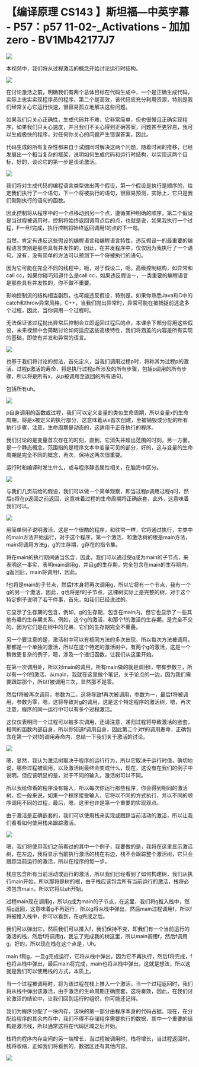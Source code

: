 # 【编译原理 CS143 】斯坦福—中英字幕 - P57：p57 11-02-_Activations - 加加zero - BV1Mb42177J7

![](img/3370d2e614e29fe9928959b6f66d40a4_0.png)

本视频中，我们将从过程激活的概念开始讨论运行时结构。

![](img/3370d2e614e29fe9928959b6f66d40a4_2.png)

在讨论激活之前，明确我们有两个总体目标在代码生成中，一个是正确生成代码，实际上忠实实现程序员的程序，第二个是高效，该代码应充分利用资源，特别是我们经常关心它运行快速，很容易孤立地解决这些问题。

如果我们只关心正确性，生成代码并不难，它非常简单，但也很慢且正确实现程序，如果我们只关心速度，并且我们不关心得到正确答案，问题甚至更容易，我可以生成极快的程序，对任何你关心的问题产生错误答案，因此。

代码生成的所有复杂性都来自于试图同时解决这两个问题，随着时间的推移，已经发展出一个相当复杂的框架，说明如何生成代码和运行时结构，以实现这两个目标，好的，谈论它的第一步是谈论激活。



![](img/3370d2e614e29fe9928959b6f66d40a4_4.png)

我们将对生成代码的编程语言类型做出两个假设，第一个假设是执行是顺序的，给定我们执行了一个语句，下一个将被执行的语句，很容易预测，实际上，它只是我们刚刚执行的语句的函数。

因此控制将从程序中的一个点移动到另一个点，遵循某种明确的顺序，第二个假设是当过程被调用时，控制将始终返回调用点后的点，也就是说，如果我执行一个过程，F一旦f完成，执行控制将始终返回调用f的点的下一句。

当然，肯定有违反这些假设的编程语言和编程语言特性，违反假设一的最重要的编程语言类别是那些具有并发性的，因此，在并发程序中，仅仅因为我执行了一个语句，没有，没有简单的方法可以预测下一个将被执行的语句。

因为它可能在完全不同的线程中，呃，对于假设二，呃，高级控制结构，如异常和call cc，如果你碰巧知道什么是call cc，如果违反假设一，一类重要的编程语言是那些具有并发性的，你不做不重要。

影响控制流的结构相当剧烈，也可能违反假设，特别是，如果你熟悉Java和C中的catch和throw异常风格，C++，当我们抛出异常时，异常可能在被捕捉前逃逸多个过程，因此，当你调用一个过程时。

无法保证该过程抛出异常后控制会立即返回过程后的点，本课余下部分将用这些假设，未来视频中会简略讨论如何适应这些高级特性，我们将涵盖的内容是所有实现的基础，即使有并发和异常的语言。



![](img/3370d2e614e29fe9928959b6f66d40a4_6.png)

也基于我们将讨论的想法，首先定义，当我们调用过程p时，将称其为过程p的激活，过程p激活的寿命，将是执行过程p所涉及的所有步骤，包括p调用的所有步骤，所以将是所有x，从p被调用至返回的所有语句。

包括所有uh。

![](img/3370d2e614e29fe9928959b6f66d40a4_8.png)

p自身调用的函数或过程，我们可以定义变量的类似生命周期，所以变量x的生命周期，将是x被定义的执行部分，这意味着从x首次创建，至被销毁或分配的所有执行步骤，注意，生命周期是动态的，这适用于正在执行的程序。

我们讨论的是变量首次存在的时刻，直到，它消失并超出范围的时刻，另一方面，是一个静态概念，范围指的是程序文本中变量可见的部分，好的，这与变量的生命周期是完全不同的概念，再次，保持这两次很重要。

运行时和编译时发生什么，或与程序静态属性相关，在脑海中区分。

![](img/3370d2e614e29fe9928959b6f66d40a4_10.png)

与我们几页前给的假设，我们可以做一个简单观察，即当过程p调用过程q时，然后q将在p返回之前返回，这意味着过程的生命周期将正确嵌套，此外，这意味着我们可以。



![](img/3370d2e614e29fe9928959b6f66d40a4_12.png)

用简单例子说明激活，这是一个很酷的程序，和往常一样，它将通过执行，主类中的main方法开始运行，对于这个程序，第一个激活，和激活树的根是main方法，main将调用方法g，g的生存期，g存在的指令集。

将在main的执行期间适当包含，因此，我们可以通过使g成为main的子节点，来表明这一事实，表明main调用g，并且g的生存期，完全包含在main的生存期内，g返回后，main将调用f，因此。

f也将是main的子节点，然后f本身将再次调用g，所以它将有一个节点，我有一个g的另一个激活，因此，g也将是f的子节点，这棵树实际上是完整的树，对于这个特定例子说明了若干件事，首先，如我们已经说过的。

它显示了生存期的包含，例如，g的生存期，包含在main内，但它也显示了一些其他有趣的生存期关系，例如，这个g的激活，和那个f的激活的生存期，是完全不交的，因为它们是在树中的兄弟，它们的生存期完全不重叠。

另一个要注意的是，激活树中可以有相同方法的多次出现，所以每次方法被调用，那都是一个单独的激活，所以在这个特定的激活树中，有两个g的激活，这是一个稍微更复杂的例子，嗯，涉及一个递归函数，让我们从这里开始。

在第一次调用处，所以对main的调用，所有main做的就是调用f，带有参数三，所以有一个f的激活，从main，我就在这里做个笔记，关于论点的一边，因为我们需要跟踪那个，所以f被调用三次，显然那不是零。

然后f将被再次调用，参数为二，这将导致f再次被调用，参数为一，最后f将被调用，参数为零，嗯，这将导致对g的调用，这是这个特定程序的激活树，嗯，再次注意，程序的同一运行中可以有多个过程激活。

这仅仅表明同一个过程可以被多次调用，还请注意，递归过程将导致激活的嵌套，相同的函数内部自身，所以你知道f调用自身，因此第二个对f的调用寿命，正确包含在第一个对f的调用寿命内，总结一下我们关于激活的讨论。



![](img/3370d2e614e29fe9928959b6f66d40a4_14.png)

嗯，显然，我认为激活树取决于程序的运行行为，所以它取决于运行时值，确切地说，哪些过程被调用，以及激活树最终会变成什么，现在，这没有在我们的例子中说明，但应该明显的是，对于不同的输入，激活树可以不同。

所以我给你看的程序没有输入，所以每次你运行那些程序，你会得到相同的激活树，但一般来说，如果一个程序接受输入，它将以不同的方式执行，并以不同的顺序调用不同的过程，最后，嗯，这里也许是第一个重要的实现观点。

由于激活是正确嵌套的，我们可以使用栈来实现或跟踪当前活动的激活，所以让我们看看如何使用栈来跟踪激活。

![](img/3370d2e614e29fe9928959b6f66d40a4_16.png)

嗯，我们将使用我们之前看过的其中一个例子，我要做的是，我将在这里显示激活树，在左边，我将显示当前执行激活的栈在右边，栈不会跟踪整个激活树，它只会跟踪当前运行的激活，所以在程序的每一步。

栈应包含所有当前活动或运行的激活，所以我们已经看到了如何构建树，我们从执行main开始，所以那将是树的根，由于栈应该包含所有当前运行的激活，栈将必须包含main，所以它将以uh开始。

过程main现在调用g，所以g成为main的子节点，在这里，我们将g推入栈中，然后g返回，这意味着g不再运行，所以g将从栈中弹出，然后main过程调用f，所以f将被推入栈中，你可以看到，在g完成之后。

我们可以弹出它，然后我们可以推入f，我们保持不变，即我们有一个当前运行的激活的栈，然后f将调用g，我忘了完成我的树这里，所以main调用f，然后f调用g，好的，所以现在栈在这个点是，Uh。

main f和g，一旦g完成运行，它将从栈中弹出，因为它不再执行，然后f将完成，f也将从栈中弹出，最后main将完成，main也将从栈中弹出，这就是想法，所以这就是我们可以使用栈的方式，本质上。

当一个过程被调用时，将为该过程在栈上推入一个激活，当一个过程返回时，我们将从栈中弹出该激活，由于激活的生命周期正确嵌套，这将奏效，因此，在我们讨论激活的结论中，让我们回到运行时组织，你可能还记得。

我们为程序分配了一块内存，该块的第一部分由程序本身的代码占据，现在，在分配给程序的其余内存中，我们不得不存储程序需要执行的数据，其中一个重要的结构是激活栈，所以通常这将在代码区域之后开始。

栈将向程序内存空间的另一端增长，当过程被调用时，栈将增长，当过程返回时，栈将收缩，正如我们将看到的，数据区还有其他内容。



![](img/3370d2e614e29fe9928959b6f66d40a4_18.png)